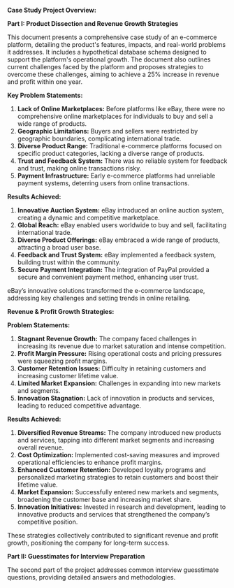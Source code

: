 **Case Study Project Overview:**

**Part I: Product Dissection and Revenue Growth Strategies**

This document presents a comprehensive case study of an e-commerce platform, detailing the product's features, impacts, and real-world problems it addresses. It includes a hypothetical database schema designed to support the platform's operational growth. The document also outlines current challenges faced by the platform and proposes strategies to overcome these challenges, aiming to achieve a 25% increase in revenue and profit within one year.

**Key Problem Statements:**

1. **Lack of Online Marketplaces:** Before platforms like eBay, there were no comprehensive online marketplaces for individuals to buy and sell a wide range of products.
2. **Geographic Limitations:** Buyers and sellers were restricted by geographic boundaries, complicating international trade.
3. **Diverse Product Range:** Traditional e-commerce platforms focused on specific product categories, lacking a diverse range of products.
4. **Trust and Feedback System:** There was no reliable system for feedback and trust, making online transactions risky.
5. **Payment Infrastructure:** Early e-commerce platforms had unreliable payment systems, deterring users from online transactions.

**Results Achieved:**

1. **Innovative Auction System:** eBay introduced an online auction system, creating a dynamic and competitive marketplace.
2. **Global Reach:** eBay enabled users worldwide to buy and sell, facilitating international trade.
3. **Diverse Product Offerings:** eBay embraced a wide range of products, attracting a broad user base.
4. **Feedback and Trust System:** eBay implemented a feedback system, building trust within the community.
5. **Secure Payment Integration:** The integration of PayPal provided a secure and convenient payment method, enhancing user trust.

eBay’s innovative solutions transformed the e-commerce landscape, addressing key challenges and setting trends in online retailing.

**Revenue & Profit Growth Strategies:**

**Problem Statements:**

1. **Stagnant Revenue Growth:** The company faced challenges in increasing its revenue due to market saturation and intense competition.
2. **Profit Margin Pressure:** Rising operational costs and pricing pressures were squeezing profit margins.
3. **Customer Retention Issues:** Difficulty in retaining customers and increasing customer lifetime value.
4. **Limited Market Expansion:** Challenges in expanding into new markets and segments.
5. **Innovation Stagnation:** Lack of innovation in products and services, leading to reduced competitive advantage.

**Results Achieved:**

1. **Diversified Revenue Streams:** The company introduced new products and services, tapping into different market segments and increasing overall revenue.
2. **Cost Optimization:** Implemented cost-saving measures and improved operational efficiencies to enhance profit margins.
3. **Enhanced Customer Retention:** Developed loyalty programs and personalized marketing strategies to retain customers and boost their lifetime value.
4. **Market Expansion:** Successfully entered new markets and segments, broadening the customer base and increasing market share.
5. **Innovation Initiatives:** Invested in research and development, leading to innovative products and services that strengthened the company’s competitive position.

These strategies collectively contributed to significant revenue and profit growth, positioning the company for long-term success.

**Part II: Guesstimates for Interview Preparation**

The second part of the project addresses common interview guesstimate questions, providing detailed answers and methodologies.


